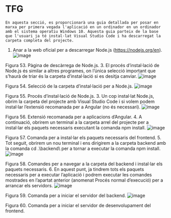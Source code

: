# TFG
	En aquesta secció, es proporcionarà una guia detallada per posar en marxa per primera vegada l'aplicació en un ordinador en un ordinador amb el sistema operatiu Windows 10. Aquesta guia parteix de la base que l'usuari ja té instal·lat Visual Studio Code i ha descarregat la carpeta completa del projecte.
1.	Anar a la web oficial per a descarregar Node.js (https://nodejs.org/en).
 ![image](https://github.com/user-attachments/assets/78f64fd2-5b77-4023-9b25-fb42707c0a76)

Figura 53. Pàgina de descàrrega de Node.js.
3.	El procés d’instal·lació de Node.js és similar a altres programes, on l’única selecció important que s’haurà de triar és la carpeta d’instal·lació si es desitja canviar.
 ![image](https://github.com/user-attachments/assets/ce6f4f31-c13c-47e4-ae63-310344a7e6d8)

Figura 54. Selecció de la carpeta d’instal·lació per a Node.js.
 ![image](https://github.com/user-attachments/assets/aee28e86-7003-46d7-8857-e044828fab5e)

Figura 55. Procés d’instal·lació de Node.js.
3.	Un cop instal·lat Node.js, obrim la carpeta del projecte amb Visual Studio Code i si volem podem instal·lar l’extensió recomanada per a Angular (no és necessari).
 ![image](https://github.com/user-attachments/assets/7fb71404-a9bd-49d3-a93a-26ae19ed19a5)

Figura 56. Extensió recomanada per a aplicacions d’Angular.
4.	A continuació, obrirem un terminal a la carpeta arrel del projecte per a instal·lar els paquets necessaris executant la comanda npm install.
 ![image](https://github.com/user-attachments/assets/29312bb8-e23e-4e02-875a-6767434b02b8)

Figura 57. Comanda per a instal·lar els paquets necessaris del frontend.
5.	 Tot seguit, obrirem un nou terminal i ens dirigirem a la carpeta backend amb la comanda cd .\backend\ per a tornar a executar la comanda npm install.
 ![image](https://github.com/user-attachments/assets/6072efad-da7f-4904-a8a0-dadc902ce8b8)

Figura 58. Comandes per a navegar a la carpeta del backend i instal·lar els paquets necessaris.
6.	En aquest punt, ja tindrem tots els paquets necessaris per a executar l’aplicació i podrem executar les comandes mostrades en l’apartat anterior (anomenat Procés normal d’execució) per a arrancar els servidors.
 ![image](https://github.com/user-attachments/assets/eb5aac59-c5c3-4dcf-862b-1f57a1d8dfe9)

Figura 59. Comanda per a iniciar el servidor del backend.
 ![image](https://github.com/user-attachments/assets/1690208c-f4b6-4349-9744-33fd0a276171)

Figura 60. Comanda per a iniciar el servidor de desenvolupament del frontend.
